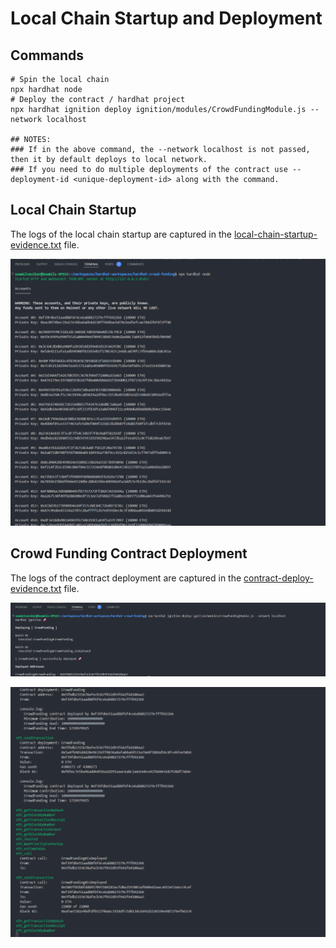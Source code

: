 # Local Chain Startup and Deployment

## Commands

```shell
# Spin the local chain
npx hardhat node
# Deploy the contract / hardhat project
npx hardhat ignition deploy ignition/modules/CrowdFundingModule.js --network localhost

## NOTES:
### If in the above command, the --network localhost is not passed, then it by default deploys to local network.
### If you need to do multiple deployments of the contract use --deployment-id <unique-deployment-id> along with the command.
```

## Local Chain Startup

The logs of the local chain startup are captured in the [local-chain-startup-evidence.txt](txtfiles/local-chain-startup-evidence.txt) file.

![Local Chain Startup](imgs/img-local-startup.png)

## Crowd Funding Contract Deployment

The logs of the contract deployment are captured in the [contract-deploy-evidence.txt](txtfiles/contract-deploy-evidence.txt) file.

![Contract Deployment](imgs/img-contract-deploy.png)

![Local Chain Logs for Contract Deployment](imgs/img-local-chain-contract-deploy.png)
